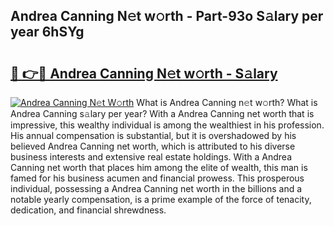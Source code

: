 ## Andrea Canning N𝚎t w𝚘rth - Part-93o S𝚊lary per year 6hSYg

# <h2><a href="http://gc26igy.nevu.top/?p=Andrea+Canning">🔗 👉🔴 Andrea Canning N𝚎t w𝚘rth - S𝚊lary</a></h2>

[![Andrea Canning N𝚎t W𝚘rth](https://i.imgur.com/Oavwk0R.jpeg)](http://gc26igy.nevu.top/?p=Andrea+Canning)
What is Andrea Canning n𝚎t w𝚘rth? What is Andrea Canning s𝚊lary per year?
With a Andrea Canning net worth that is impressive, this wealthy individual is among the wealthiest in his profession. His annual compensation is substantial, but it is overshadowed by his believed Andrea Canning net worth, which is attributed to his diverse business interests and extensive real estate holdings. With a Andrea Canning net worth that places him among the elite of wealth, this man is famed for his business acumen and financial prowess. This prosperous individual, possessing a Andrea Canning net worth in the billions and a notable yearly compensation, is a prime example of the force of tenacity, dedication, and financial shrewdness.

